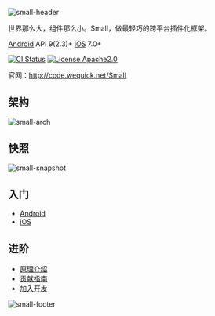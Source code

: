![small-header][header]

世界那么大，组件那么小。Small，做最轻巧的跨平台插件化框架。

[Android](Android) API 9(2.3)+  [iOS](iOS) 7.0+

[![CI Status](http://img.shields.io/travis/wequick/Small.svg?style=flat)](https://travis-ci.org/wequick/Small)
[![License Apache2.0](https://img.shields.io/hexpm/l/plug.svg)][license]

官网：http://code.wequick.net/Small

## 架构

![small-arch][arch]

## 快照

![small-snapshot][snapshot]

## 入门

* [Android](Android)
* [iOS](iOS)

## 进阶

* [原理介绍][wiki]
* [贡献指南][CG]
* [加入开发][CLA]

![small-footer][footer]

[header]: http://code.wequick.net/assets/images/small-header.png
[footer]: http://code.wequick.net/assets/images/small-footer.png
[arch]: http://code.wequick.net/assets/images/small-architecture.png
[snapshot]: http://code.wequick.net/assets/anims/small-upgrade.gif
[license]: https://raw.githubusercontent.com/wequick/Small/master/LICENSE
[wiki]: https://github.com/wequick/Small/wiki
[android-tour]: https://github.com/wequick/Small/tree/master/Android
[iOS-tour]: https://github.com/wequick/Small/tree/master/iOS
[CG]: https://github.com/wequick/Small/blob/master/%E8%B4%A1%E7%8C%AE%E6%8C%87%E5%8D%97.md
[CLA]: https://goo.gl/forms/HUdWjUrtOxQ3kX7A2
